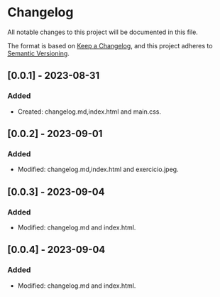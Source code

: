# Changelog

All notable changes to this project will be documented in this file.

The format is based on [Keep a Changelog](https://keepachangelog.com/en/1.0.0/),
and this project adheres to [Semantic Versioning](https://semver.org/spec/v2.0.0.html).

## [0.0.1] - 2023-08-31

### Added

- Created: changelog.md,index.html and main.css.

## [0.0.2] - 2023-09-01

### Added

- Modified: changelog.md,index.html and exercicio.jpeg.

## [0.0.3] - 2023-09-04

### Added

- Modified: changelog.md and index.html.



## [0.0.4] - 2023-09-04

### Added

- Modified: changelog.md and index.html.